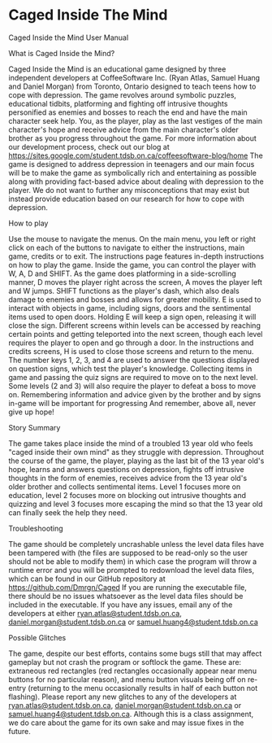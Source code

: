 # Caged Inside The Mind
Caged Inside the Mind User Manual

What is Caged Inside the Mind?

Caged Inside the Mind is an educational game designed by three independent developers at CoffeeSoftware Inc. (Ryan Atlas,
Samuel Huang and Daniel Morgan) from Toronto, Ontario designed to teach teens how to cope with depression. 
The game revolves around symbolic puzzles, educational tidbits, platforming and fighting off intrusive 
thoughts personified as enemies and bosses to reach the end and have the main character seek help. 
You, as the player, play as the last vestiges of the main character's hope and receive advice from the 
main character's older brother as you progress throughout the game. For more information about
our development process, check out our blog at https://sites.google.com/student.tdsb.on.ca/coffeesoftware-blog/home
The game is designed to address depression in teenagers and our main focus will be to make the game as symbolically 
rich and entertaining as possible along with providing fact-based advice about dealing with depression to the player. 
We do not want to further any misconceptions that may exist but instead provide education based on our research for 
how to cope with depression.


How to play

Use the mouse to navigate the menus. On the main menu, you left or right click on each of the buttons
to navigate to either the instructions, main game, credits or to exit. The instructions page features
in-depth instructions on how to play the game. Inside the game, you can control the player with W, A, D and
SHIFT. As the game does platforming in a side-scrolling manner, D moves the player right across the screen,
A moves the player left and W jumps. SHIFT functions as the player's dash, which also deals damage to enemies
and bosses and allows for greater mobility. E is used to interact with objects in game, including signs, doors
and the sentimental items used to open doors. Holding E will keep a sign open, releasing it will close the sign.
Different screens within levels can be accessed by reaching certain points and getting teleported into the next screen, 
though each level requires the player to open and go through a door. In the instructions and credits screens, 
H is used to close those screens and return to the menu. The number keys 1, 2, 3, and 4 are used to answer the questions 
displayed on question signs, which test the player's knowledge. Collecting items in game and passing the quiz signs are 
required to move on to the next level. Some levels (2 and 3) will also require the player to defeat a boss to move on. 
Remembering information and advice given by the brother and by signs in-game will be important for progressing
And remember, above all, never give up hope!

Story Summary

The game takes place inside the mind of a troubled 13 year old who feels "caged inside their own mind" as they
struggle with depression. Throughout the course of the game, the player, playing as the last bit of the 13 year old's
hope, learns and answers questions on depression, fights off intrusive thoughts in the form of enemies, receives advice
from the 13 year old's older brother and collects sentimental items. Level 1 focuses more on education, level 2 focuses more
on blocking out intrusive thoughts and quizzing and level 3 focuses more escaping the mind so that the 13 year old can finally
seek the help they need. 

Troubleshooting

The game should be completely uncrashable unless the level data files have been tampered with (the files
are supposed to be read-only so the user should not be able to modify them) in which case the program will 
throw a runtime error and you will be prompted to redownload the level data files, which can be found in our 
GitHub repository at https://github.com/Dmrgn/Caged If you are running the executable file, there should be no 
issues whatsoever as the level data files should be included in the executable. If you have any issues, email 
any of the developers at either ryan.atlas@student.tdsb.on.ca, daniel.morgan@student.tdsb.on.ca or samuel.huang4@student.tdsb.on.ca

Possible Glitches

The game, despite our best efforts, contains some bugs still that may affect gameplay but not crash
the program or softlock the game. These are: extraneous red rectangles (red rectangles occasionally
appear near menu buttons for no particular reason), and menu button visuals being off on re-entry (returning to 
the menu occasionally results in half of each button not flashing). Please report any new glitches to any of the 
developers at ryan.atlas@student.tdsb.on.ca, daniel.morgan@student.tdsb.on.ca or samuel.huang4@student.tdsb.on.ca. 
Although this is a class assignment, we do care about the game for its own sake and may issue fixes in the future.
